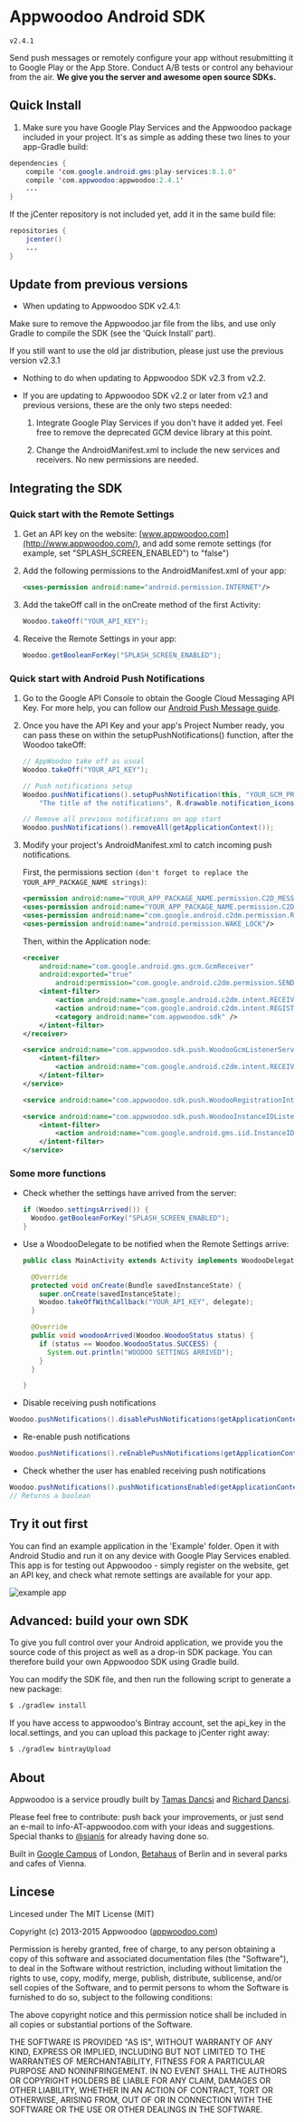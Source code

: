 # Appwoodoo Android SDK

`v2.4.1`

Send push messages or remotely configure your app without resubmitting it to Google Play or the App Store. Conduct A/B tests or control any behaviour from the air. **We give you the server and awesome open source SDKs.**

## Quick Install

1. Make sure you have Google Play Services and the Appwoodoo package included in your project. It's as simple as adding these two lines to your app-Gradle build:

```java
dependencies {
    compile 'com.google.android.gms:play-services:8.1.0'
    compile 'com.appwoodoo:appwoodoo:2.4.1'
    ...
}
```

If the jCenter repository is not included yet, add it in the same build file:

```java
repositories {
    jcenter()
    ...
}
```

## Update from previous versions

* When updating to Appwoodoo SDK v2.4.1:

Make sure to remove the Appwoodoo.jar file from the libs, and use only Gradle to compile the SDK (see the 'Quick Install' part).

If you still want to use the old jar distribution, please just use the previous version v2.3.1

* Nothing to do when updating to Appwoodoo SDK v2.3 from v2.2.

* If you are updating to Appwoodoo SDK v2.2 or later from v2.1 and previous versions, these are the only two steps needed:

    1. Integrate Google Play Services if you don't have it added yet. Feel free to remove the deprecated GCM device library at this point.

    2. Change the AndroidManifest.xml to include the new services and receivers. No new permissions are needed.

## Integrating the SDK

### Quick start with the Remote Settings

1. Get an API key on the website: [www.appwoodoo.com](http://www.appwoodoo.com/), and add some remote settings (for example, set "SPLASH_SCREEN_ENABLED") to "false")

2. Add the following permissions to the AndroidManifest.xml of your app:

   ```xml
   <uses-permission android:name="android.permission.INTERNET"/>
   ```

3. Add the takeOff call in the onCreate method of the first Activity:

   ```java
   Woodoo.takeOff("YOUR_API_KEY");
   ```

4. Receive the Remote Settings in your app:

   ```java
   Woodoo.getBooleanForKey("SPLASH_SCREEN_ENABLED");
   ```

### Quick start with Android Push Notifications

1. Go to the Google API Console to obtain the Google Cloud Messaging API Key. For more help, you can follow our [Android Push Message guide](http://www.appwoodoo.com/help/android-push-message/).

2. Once you have the API Key and your app's Project Number ready, you can pass these on within the setupPushNotifications() function, after the Woodoo takeOff:

    ```java
    // AppWoodoo take off as usual 
    Woodoo.takeOff("YOUR_API_KEY"); 

    // Push notifications setup 
    Woodoo.pushNotifications().setupPushNotification(this, "YOUR_GCM_PROJECT_NUMBER",
        "The title of the notifications", R.drawable.notification_icons); 

    // Remove all previous notifications on app start 
    Woodoo.pushNotifications().removeAll(getApplicationContext());
    ```

3. Modify your project's AndroidManifest.xml to catch incoming push notifications.

    First, the permissions section `(don't forget to replace the YOUR_APP_PACKAGE_NAME strings)`:

    ```xml
    <permission android:name="YOUR_APP_PACKAGE_NAME.permission.C2D_MESSAGE" android:protectionLevel="signature" />
    <uses-permission android:name="YOUR_APP_PACKAGE_NAME.permission.C2D_MESSAGE"/>
    <uses-permission android:name="com.google.android.c2dm.permission.RECEIVE" />
    <uses-permission android:name="android.permission.WAKE_LOCK"/>
    ```

    Then, within the Application node:

    ```xml
    <receiver
        android:name="com.google.android.gms.gcm.GcmReceiver"
        android:exported="true"
            android:permission="com.google.android.c2dm.permission.SEND" >
        <intent-filter>
            <action android:name="com.google.android.c2dm.intent.RECEIVE" />
            <action android:name="com.google.android.c2dm.intent.REGISTRATION" />
            <category android:name="com.appwoodoo.sdk" />
        </intent-filter>
    </receiver>

    <service android:name="com.appwoodoo.sdk.push.WoodooGcmListenerService" android:exported="false" >
        <intent-filter>
            <action android:name="com.google.android.c2dm.intent.RECEIVE" />
        </intent-filter>
    </service>

    <service android:name="com.appwoodoo.sdk.push.WoodooRegistrationIntentService" android:exported="false"/>

    <service android:name="com.appwoodoo.sdk.push.WoodooInstanceIDListenerService" android:exported="false">
        <intent-filter>
            <action android:name="com.google.android.gms.iid.InstanceID"/>
        </intent-filter>
    </service>
    ```

### Some more functions

* Check whether the settings have arrived from the server:

   ```java
   if (Woodoo.settingsArrived()) {
     Woodoo.getBooleanForKey("SPLASH_SCREEN_ENABLED");
   }
   ```

* Use a WoodooDelegate to be notified when the Remote Settings arrive:

   ```java
   public class MainActivity extends Activity implements WoodooDelegate {

     @Override
     protected void onCreate(Bundle savedInstanceState) {
       super.onCreate(savedInstanceState);
       Woodoo.takeOffWithCallback("YOUR_API_KEY", delegate);
     }
  
     @Override
     public void woodooArrived(Woodoo.WoodooStatus status) {
       if (status == Woodoo.WoodooStatus.SUCCESS) {
         System.out.println("WOODOO SETTINGS ARRIVED");
       }
     }

   }
   ```

* Disable receiving push notifications

```java
Woodoo.pushNotifications().disablePushNotifications(getApplicationContext());
```

* Re-enable push notifications

```java
Woodoo.pushNotifications().reEnablePushNotifications(getApplicationContext());
```

* Check whether the user has enabled receiving push notifications

```java
Woodoo.pushNotifications().pushNotificationsEnabled(getApplicationContext());
// Returns a boolean
```

## Try it out first

You can find an example application in the 'Example' folder. Open it with Android Studio and run it on any device with Google Play Services enabled. This app is for testing out Appwoodoo - simply register on the website, get an API key, and check what remote settings are available for your app.

   ![example app](Docs/example_app.png)

## Advanced: build your own SDK

To give you full control over your Android application, we provide you the source code of this project as well as a drop-in SDK package. You can therefore build your own Appwoodoo SDK using Gradle build.

You can modify the SDK file, and then run the following script to generate a new package:

```sh
$ ./gradlew install
```

If you have access to appwoodoo's Bintray account, set the api_key in the local.settings, and you can upload this package to jCenter right away:

```sh
$ ./gradlew bintrayUpload
```

## About

Appwoodoo is a service proudly built by [Tamas Dancsi](http://www.tamasdancsi.com/) and [Richard Dancsi](http://www.wimagguc.com/).

Please feel free to contribute: push back your improvements, or just send an e-mail to info-AT-appwoodoo.com with your ideas and suggestions. Special thanks to [@sianis](https://github.com/sianis/) for already having done so.

Built in [Google Campus](http://www.campuslondon.com/) of London, [Betahaus](http://www.betahaus.de/) of Berlin and in several parks and cafes of Vienna.

## Lincese

Lincesed under The MIT License (MIT)

Copyright (c) 2013-2015 Appwoodoo ([appwoodoo.com](www.appwoodoo.com))

Permission is hereby granted, free of charge, to any person obtaining a copy
of this software and associated documentation files (the "Software"), to deal
in the Software without restriction, including without limitation the rights
to use, copy, modify, merge, publish, distribute, sublicense, and/or sell
copies of the Software, and to permit persons to whom the Software is
furnished to do so, subject to the following conditions:

The above copyright notice and this permission notice shall be included in
all copies or substantial portions of the Software.

THE SOFTWARE IS PROVIDED "AS IS", WITHOUT WARRANTY OF ANY KIND, EXPRESS OR IMPLIED, INCLUDING BUT NOT LIMITED TO THE WARRANTIES OF MERCHANTABILITY,
FITNESS FOR A PARTICULAR PURPOSE AND NONINFRINGEMENT. IN NO EVENT SHALL THE
AUTHORS OR COPYRIGHT HOLDERS BE LIABLE FOR ANY CLAIM, DAMAGES OR OTHER
LIABILITY, WHETHER IN AN ACTION OF CONTRACT, TORT OR OTHERWISE, ARISING FROM,
OUT OF OR IN CONNECTION WITH THE SOFTWARE OR THE USE OR OTHER DEALINGS IN
THE SOFTWARE.
